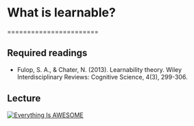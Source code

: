 # What is learnable?
=======================

## Required readings

- Fulop, S. A., & Chater, N. (2013). Learnability theory. Wiley Interdisciplinary Reviews: Cognitive Science, 4(3), 299-306.

## Lecture

[![Everything Is AWESOME](http://i.imgur.com/Ot5DWAW.png)](https://youtu.be/StTqXEQ2l-Y?t=35s "Everything Is AWESOME")
